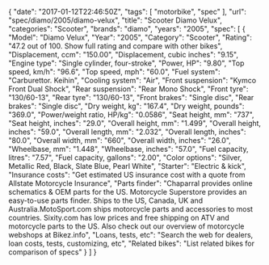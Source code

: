 {
    "date": "2017-01-12T22:46:50Z",
    "tags": [
        "motorbike",
        "spec"
    ],
    "url": "spec\/diamo\/2005\/diamo-velux",
    "title": "Scooter Diamo Velux",
    "categories": "Scooter",
    "brands": "diamo",
    "years": "2005",
    "spec": [
        {
            "Model": "Diamo Velux",
            "Year": "2005",
            "Category": "Scooter",
            "Rating": "47.2 out of 100. Show full rating and compare with other bikes",
            "Displacement, ccm": "150.00",
            "Displacement, cubic inches": "9.15",
            "Engine type": "Single cylinder, four-stroke",
            "Power, HP": "9.80",
            "Top speed, km\/h": "96.6",
            "Top speed, mph": "60.0",
            "Fuel system": "Carburettor. Keihin",
            "Cooling system": "Air",
            "Front suspension": "Kymco Front Dual Shock",
            "Rear suspension": "Rear Mono Shock",
            "Front tyre": "130\/60-13",
            "Rear tyre": "130\/60-13",
            "Front brakes": "Single disc",
            "Rear brakes": "Single disc",
            "Dry weight, kg": "167.4",
            "Dry weight, pounds": "369.0",
            "Power\/weight ratio, HP\/kg": "0.0586",
            "Seat height, mm": "737",
            "Seat height, inches": "29.0",
            "Overall height, mm": "1.499",
            "Overall height, inches": "59.0",
            "Overall length, mm": "2.032",
            "Overall length, inches": "80.0",
            "Overall width, mm": "660",
            "Overall width, inches": "26.0",
            "Wheelbase, mm": "1.448",
            "Wheelbase, inches": "57.0",
            "Fuel capacity, litres": "7.57",
            "Fuel capacity, gallons": "2.00",
            "Color options": "Silver, Metallic Red, Black, Slate Blue, Pearl White",
            "Starter": "Electric & kick",
            "Insurance costs": "Get estimated US insurance cost with a quote from Allstate Motorcycle Insurance",
            "Parts finder": "Chaparral provides online schematics & OEM parts for the US.   Motorcycle Superstore provides an easy-to-use parts finder. Ships to the US, Canada, UK and Australia.MotoSport.com ships motorcycle parts and accessories to most countries.    Sixity.com has low prices and free shipping on ATV and motorcycle parts to the US. Also check out our overview of motorcycle webshops at Bikez.info",
            "Loans, tests, etc": "Search the web for dealers, loan costs, tests, customizing, etc",
            "Related bikes": "List related bikes for comparison of specs"
        }
    ]
}